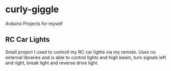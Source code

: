 # curly-giggle
Arduino Projects for myself

## RC Car Lights  
Small project I used to controll my RC car lights via my remote. Uses no external libraries and is able to control lights and high beam, turn signals left and right, break light and reverse drive light.  
